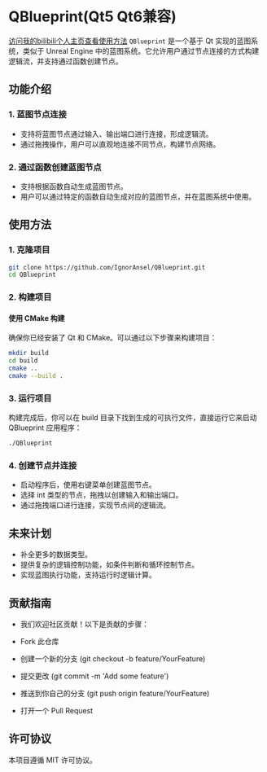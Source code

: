 # QBlueprint(Qt5 Qt6兼容)
[访问我的bilibili个人主页查看使用方法](https://space.bilibili.com/286896507?spm_id_from=333.1007.0.0)
`QBlueprint` 是一个基于 Qt 实现的蓝图系统，类似于 Unreal Engine 中的蓝图系统。它允许用户通过节点连接的方式构建逻辑流，并支持通过函数创建节点。

## 功能介绍

### 1. **蓝图节点连接**
   - 支持将蓝图节点通过输入、输出端口进行连接，形成逻辑流。
   - 通过拖拽操作，用户可以直观地连接不同节点，构建节点网络。

### 2. **通过函数创建蓝图节点**
   - 支持根据函数自动生成蓝图节点。
   - 用户可以通过特定的函数自动生成对应的蓝图节点，并在蓝图系统中使用。

## 使用方法

### 1. 克隆项目

```bash
git clone https://github.com/IgnorAnsel/QBlueprint.git
cd QBlueprint
```
### 2. 构建项目
#### 使用 CMake 构建
确保你已经安装了 Qt 和 CMake。可以通过以下步骤来构建项目：
```bash
mkdir build
cd build
cmake ..
cmake --build .
```
### 3. 运行项目
构建完成后，你可以在 build 目录下找到生成的可执行文件，直接运行它来启动 QBlueprint 应用程序：

```bash
./QBlueprint
```
### 4. 创建节点并连接
   - 启动程序后，使用右键菜单创建蓝图节点。 
   - 选择 int 类型的节点，拖拽以创建输入和输出端口。
   - 通过拖拽端口进行连接，实现节点间的逻辑流。
   
## 未来计划
- 补全更多的数据类型。
- 提供复杂的逻辑控制功能，如条件判断和循环控制节点。
- 实现蓝图执行功能，支持运行时逻辑计算。

## 贡献指南
- 我们欢迎社区贡献！以下是贡献的步骤：

- Fork 此仓库
- 创建一个新的分支 (git checkout -b feature/YourFeature)
- 提交更改 (git commit -m 'Add some feature')
- 推送到你自己的分支 (git push origin feature/YourFeature)
- 打开一个 Pull Request

## 许可协议
本项目遵循 MIT 许可协议。
